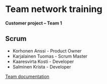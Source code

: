 # Team network training

**Customer project – Team 1**

## Scrum 
- Korhonen Anssi - Product Owner
- Karjalainen Tuomas - Scrum Master
- Kaaresvirta Kosti - Developer
- Salminen Krista - Developer

[Team documentation](https://gitlab.dclabra.fi/wiki/eycSt9evRViW4hObuuB4dQ?view)